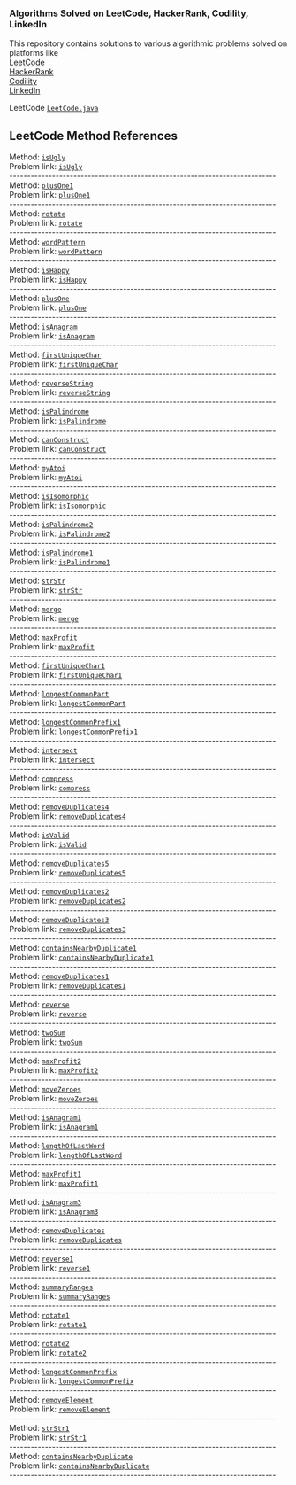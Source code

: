 ### Algorithms Solved on LeetCode, HackerRank, Codility, LinkedIn

This repository contains solutions to various algorithmic problems solved on platforms like<br>
[LeetCode](https://leetcode.com/)<br>
[HackerRank](https://www.hackerrank.com/)<br>
[Codility](https://www.codility.com/)<br>
[LinkedIn](https://www.linkedin.com/)<br>

LeetCode [`LeetCode.java`](https://github.com/pomidorum1989/java-algorithms/blob/master/src/main/java/org/dorum/algo/LeetCode.java)

## LeetCode Method References
Method: [`isUgly`](https://github.com/pomidorum1989/java-algorithms/blob/master/src/main/java/org/dorum/algo/LeetCode.java#L802)<br>
Problem link: [`isUgly`](https://leetcode.com/problems/ugly-number/)<br>
---------------------------------------------------------------------------<br>
Method: [`plusOne1`](https://github.com/pomidorum1989/java-algorithms/blob/master/src/main/java/org/dorum/algo/LeetCode.java#L219)<br>
Problem link: [`plusOne1`](https://leetcode.com/explore/interview/card/top-interview-questions-easy/92/array/559/)<br>
---------------------------------------------------------------------------<br>
Method: [`rotate`](https://github.com/pomidorum1989/java-algorithms/blob/master/src/main/java/org/dorum/algo/LeetCode.java#L70)<br>
Problem link: [`rotate`](https://leetcode.com/explore/interview/card/top-interview-questions-easy/92/array/646/)<br>
---------------------------------------------------------------------------<br>
Method: [`wordPattern`](https://github.com/pomidorum1989/java-algorithms/blob/master/src/main/java/org/dorum/algo/LeetCode.java#L932)<br>
Problem link: [`wordPattern`](https://leetcode.com/problems/word-pattern/)<br>
---------------------------------------------------------------------------<br>
Method: [`isHappy`](https://github.com/pomidorum1989/java-algorithms/blob/master/src/main/java/org/dorum/algo/LeetCode.java#L1029)<br>
Problem link: [`isHappy`](https://leetcode.com/problems/happy-number/)<br>
---------------------------------------------------------------------------<br>
Method: [`plusOne`](https://github.com/pomidorum1989/java-algorithms/blob/master/src/main/java/org/dorum/algo/LeetCode.java#L200)<br>
Problem link: [`plusOne`](https://leetcode.com/problems/xplore/interview/card/top-interview-questions-easy/92/array/559/)<br>
---------------------------------------------------------------------------<br>
Method: [`isAnagram`](https://github.com/pomidorum1989/java-algorithms/blob/master/src/main/java/org/dorum/algo/LeetCode.java#L364)<br>
Problem link: [`isAnagram`](https://leetcode.com/explore/interview/card/top-interview-questions-easy/127/strings/882/)<br>
---------------------------------------------------------------------------<br>
Method: [`firstUniqueChar`](https://github.com/pomidorum1989/java-algorithms/blob/master/src/main/java/org/dorum/algo/LeetCode.java#L328)<br>
Problem link: [`firstUniqueChar`](https://leetcode.com/explore/interview/card/top-interview-questions-easy/127/strings/881/)<br>
---------------------------------------------------------------------------<br>
Method: [`reverseString`](https://github.com/pomidorum1989/java-algorithms/blob/master/src/main/java/org/dorum/algo/LeetCode.java#L272)<br>
Problem link: [`reverseString`](https://leetcode.com/explore/interview/card/top-interview-questions-easy/127/strings/879/)<br>
---------------------------------------------------------------------------<br>
Method: [`isPalindrome`](https://github.com/pomidorum1989/java-algorithms/blob/master/src/main/java/org/dorum/algo/LeetCode.java#L427)<br>
Problem link: [`isPalindrome`](https://leetcode.com/explore/interview/card/top-interview-questions-easy/127/strings/883/)<br>
---------------------------------------------------------------------------<br>
Method: [`canConstruct`](https://github.com/pomidorum1989/java-algorithms/blob/master/src/main/java/org/dorum/algo/LeetCode.java#L871)<br>
Problem link: [`canConstruct`](https://leetcode.com/problems/ransom-note/)<br>
---------------------------------------------------------------------------<br>
Method: [`myAtoi`](https://github.com/pomidorum1989/java-algorithms/blob/master/src/main/java/org/dorum/algo/LeetCode.java#L489)<br>
Problem link: [`myAtoi`](https://leetcode.com/explore/interview/card/top-interview-questions-easy/127/strings/883/)<br>
---------------------------------------------------------------------------<br>
Method: [`isIsomorphic`](https://github.com/pomidorum1989/java-algorithms/blob/master/src/main/java/org/dorum/algo/LeetCode.java#L902)<br>
Problem link: [`isIsomorphic`](https://leetcode.com/problems/isomorphic-strings/)<br>
---------------------------------------------------------------------------<br>
Method: [`isPalindrome2`](https://github.com/pomidorum1989/java-algorithms/blob/master/src/main/java/org/dorum/algo/LeetCode.java#L475)<br>
Problem link: [`isPalindrome2`](https://leetcode.com/problems/)<br>
---------------------------------------------------------------------------<br>
Method: [`isPalindrome1`](https://github.com/pomidorum1989/java-algorithms/blob/master/src/main/java/org/dorum/algo/LeetCode.java#L444)<br>
Problem link: [`isPalindrome1`](https://leetcode.com/explore/interview/card/top-interview-questions-easy/127/strings/883/)<br>
---------------------------------------------------------------------------<br>
Method: [`strStr`](https://github.com/pomidorum1989/java-algorithms/blob/master/src/main/java/org/dorum/algo/LeetCode.java#L523)<br>
Problem link: [`strStr`](https://leetcode.com/explore/interview/card/top-interview-questions-easy/127/strings/885/)<br>
---------------------------------------------------------------------------<br>
Method: [`merge`](https://github.com/pomidorum1989/java-algorithms/blob/master/src/main/java/org/dorum/algo/LeetCode.java#L624)<br>
Problem link: [`merge`](https://leetcode.com/problems/merge-sorted-array)<br>
---------------------------------------------------------------------------<br>
Method: [`maxProfit`](https://github.com/pomidorum1989/java-algorithms/blob/master/src/main/java/org/dorum/algo/LeetCode.java#L20)<br>
Problem link: [`maxProfit`](https://leetcode.com/problems/best-time-to-buy-and-sell-stock)<br>
---------------------------------------------------------------------------<br>
Method: [`firstUniqueChar1`](https://github.com/pomidorum1989/java-algorithms/blob/master/src/main/java/org/dorum/algo/LeetCode.java#L351)<br>
Problem link: [`firstUniqueChar1`](https://leetcode.com/explore/interview/card/top-interview-questions-easy/127/strings/881/)<br>
---------------------------------------------------------------------------<br>
Method: [`longestCommonPart`](https://github.com/pomidorum1989/java-algorithms/blob/master/src/main/java/org/dorum/algo/LeetCode.java#L553)<br>
Problem link: [`longestCommonPart`](https://leetcode.com/explore/interview/card/top-interview-questions-easy/127/strings/887/)<br>
---------------------------------------------------------------------------<br>
Method: [`longestCommonPrefix1`](https://github.com/pomidorum1989/java-algorithms/blob/master/src/main/java/org/dorum/algo/LeetCode.java#L601)<br>
Problem link: [`longestCommonPrefix1`](https://leetcode.com/problems/longest-common-prefix)<br>
---------------------------------------------------------------------------<br>
Method: [`intersect`](https://github.com/pomidorum1989/java-algorithms/blob/master/src/main/java/org/dorum/algo/LeetCode.java#L174)<br>
Problem link: [`intersect`](https://leetcode.com/explore/interview/card/top-interview-questions-easy/92/array/674/)<br>
---------------------------------------------------------------------------<br>
Method: [`compress`](https://github.com/pomidorum1989/java-algorithms/blob/master/src/main/java/org/dorum/algo/LeetCode.java#L765)<br>
Problem link: [`compress`](https://leetcode.com/problems/string-compression/)<br>
---------------------------------------------------------------------------<br>
Method: [`removeDuplicates4`](https://github.com/pomidorum1989/java-algorithms/blob/master/src/main/java/org/dorum/algo/LeetCode.java#L733)<br>
Problem link: [`removeDuplicates4`](https://leetcode.com/problems/)<br>
---------------------------------------------------------------------------<br>
Method: [`isValid`](https://github.com/pomidorum1989/java-algorithms/blob/master/src/main/java/org/dorum/algo/LeetCode.java#L831)<br>
Problem link: [`isValid`](https://leetcode.com/problems/valid-parentheses/)<br>
---------------------------------------------------------------------------<br>
Method: [`removeDuplicates5`](https://github.com/pomidorum1989/java-algorithms/blob/master/src/main/java/org/dorum/algo/LeetCode.java#L748)<br>
Problem link: [`removeDuplicates5`](https://leetcode.com/problems/remove-all-adjacent-duplicates-in-string/)<br>
---------------------------------------------------------------------------<br>
Method: [`removeDuplicates2`](https://github.com/pomidorum1989/java-algorithms/blob/master/src/main/java/org/dorum/algo/LeetCode.java#L701)<br>
Problem link: [`removeDuplicates2`](https://leetcode.com/problems/remove-duplicates-from-sorted-array/)<br>
---------------------------------------------------------------------------<br>
Method: [`removeDuplicates3`](https://github.com/pomidorum1989/java-algorithms/blob/master/src/main/java/org/dorum/algo/LeetCode.java#L718)<br>
Problem link: [`removeDuplicates3`](https://leetcode.com/problems/remove-duplicates-from-sorted-array-ii/)<br>
---------------------------------------------------------------------------<br>
Method: [`containsNearbyDuplicate1`](https://github.com/pomidorum1989/java-algorithms/blob/master/src/main/java/org/dorum/algo/LeetCode.java#L1011)<br>
Problem link: [`containsNearbyDuplicate1`](https://leetcode.com/problems/contains-duplicate-ii/)<br>
---------------------------------------------------------------------------<br>
Method: [`removeDuplicates1`](https://github.com/pomidorum1989/java-algorithms/blob/master/src/main/java/org/dorum/algo/LeetCode.java#L684)<br>
Problem link: [`removeDuplicates1`](https://leetcode.com/problems/remove-duplicates-from-sorted-array/)<br>
---------------------------------------------------------------------------<br>
Method: [`reverse`](https://github.com/pomidorum1989/java-algorithms/blob/master/src/main/java/org/dorum/algo/LeetCode.java#L115)<br>
Problem link: [`reverse`](https://leetcode.com/explore/interview/card/top-interview-questions-easy/127/strings/880/)<br>
---------------------------------------------------------------------------<br>
Method: [`twoSum`](https://github.com/pomidorum1989/java-algorithms/blob/master/src/main/java/org/dorum/algo/LeetCode.java#L236)<br>
Problem link: [`twoSum`](https://leetcode.com/explore/interview/card/top-interview-questions-easy/92/array/546/)<br>
---------------------------------------------------------------------------<br>
Method: [`maxProfit2`](https://github.com/pomidorum1989/java-algorithms/blob/master/src/main/java/org/dorum/algo/LeetCode.java#L54)<br>
Problem link: [`maxProfit2`](https://leetcode.com/problems/best-time-to-buy-and-sell-stock-ii/)<br>
---------------------------------------------------------------------------<br>
Method: [`moveZeroes`](https://github.com/pomidorum1989/java-algorithms/blob/master/src/main/java/org/dorum/algo/LeetCode.java#L253)<br>
Problem link: [`moveZeroes`](https://leetcode.com/explore/interview/card/top-interview-questions-easy/92/array/567/)<br>
---------------------------------------------------------------------------<br>
Method: [`isAnagram1`](https://github.com/pomidorum1989/java-algorithms/blob/master/src/main/java/org/dorum/algo/LeetCode.java#L379)<br>
Problem link: [`isAnagram1`](https://leetcode.com/explore/interview/card/top-interview-questions-easy/127/strings/882/)<br>
---------------------------------------------------------------------------<br>
Method: [`lengthOfLastWord`](https://github.com/pomidorum1989/java-algorithms/blob/master/src/main/java/org/dorum/algo/LeetCode.java#L822)<br>
Problem link: [`lengthOfLastWord`](https://leetcode.com/problems/length-of-last-word/)<br>
---------------------------------------------------------------------------<br>
Method: [`maxProfit1`](https://github.com/pomidorum1989/java-algorithms/blob/master/src/main/java/org/dorum/algo/LeetCode.java#L38)<br>
Problem link: [`maxProfit1`](https://leetcode.com/problems/best-time-to-buy-and-sell-stock/)<br>
---------------------------------------------------------------------------<br>
Method: [`isAnagram3`](https://github.com/pomidorum1989/java-algorithms/blob/master/src/main/java/org/dorum/algo/LeetCode.java#L400)<br>
Problem link: [`isAnagram3`](https://leetcode.com/problems/valid-anagram/)<br>
---------------------------------------------------------------------------<br>
Method: [`removeDuplicates`](https://github.com/pomidorum1989/java-algorithms/blob/master/src/main/java/org/dorum/algo/LeetCode.java#L658)<br>
Problem link: [`removeDuplicates`](https://leetcode.com/problems/remove-duplicates-from-sorted-array/)<br>
---------------------------------------------------------------------------<br>
Method: [`reverse1`](https://github.com/pomidorum1989/java-algorithms/blob/master/src/main/java/org/dorum/algo/LeetCode.java#L105)<br>
Problem link: [`reverse1`](https://leetcode.com/explore/interview/card/top-interview-questions-easy/127/strings/880/)<br>
---------------------------------------------------------------------------<br>
Method: [`summaryRanges`](https://github.com/pomidorum1989/java-algorithms/blob/master/src/main/java/org/dorum/algo/LeetCode.java#L966)<br>
Problem link: [`summaryRanges`](https://leetcode.com/problems/summary-ranges/)<br>
---------------------------------------------------------------------------<br>
Method: [`rotate1`](https://github.com/pomidorum1989/java-algorithms/blob/master/src/main/java/org/dorum/algo/LeetCode.java#L84)<br>
Problem link: [`rotate1`](https://leetcode.com/explore/interview/card/top-interview-questions-easy/92/array/646/)<br>
---------------------------------------------------------------------------<br>
Method: [`rotate2`](https://github.com/pomidorum1989/java-algorithms/blob/master/src/main/java/org/dorum/algo/LeetCode.java#L95)<br>
Problem link: [`rotate2`](https://leetcode.com/explore/interview/card/top-interview-questions-easy/92/array/646/)<br>
---------------------------------------------------------------------------<br>
Method: [`longestCommonPrefix`](https://github.com/pomidorum1989/java-algorithms/blob/master/src/main/java/org/dorum/algo/LeetCode.java#L577)<br>
Problem link: [`longestCommonPrefix`](https://leetcode.com/problems/longest-common-prefix)<br>
---------------------------------------------------------------------------<br>
Method: [`removeElement`](https://github.com/pomidorum1989/java-algorithms/blob/master/src/main/java/org/dorum/algo/LeetCode.java#L643)<br>
Problem link: [`removeElement`](https://leetcode.com/problems/remove-element/)<br>
---------------------------------------------------------------------------<br>
Method: [`strStr1`](https://github.com/pomidorum1989/java-algorithms/blob/master/src/main/java/org/dorum/algo/LeetCode.java#L534)<br>
Problem link: [`strStr1`](https://leetcode.com/explore/interview/card/top-interview-questions-easy/127/strings/885/)<br>
---------------------------------------------------------------------------<br>
Method: [`containsNearbyDuplicate`](https://github.com/pomidorum1989/java-algorithms/blob/master/src/main/java/org/dorum/algo/LeetCode.java#L996)<br>
Problem link: [`containsNearbyDuplicate`](https://leetcode.com/problems/contains-duplicate-ii)<br>
---------------------------------------------------------------------------<br>
